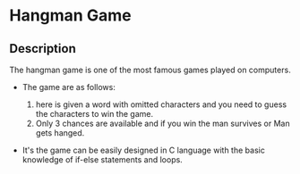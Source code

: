 # Hangman Game

## Description

The hangman game is one of the most famous games played on computers.

- The game are as follows:
  1. here is given a word with omitted characters and you need to guess the characters to win the game.
  2. Only 3 chances are available and if you win the man survives or Man gets hanged.

- It's the game can be easily designed in C language with the basic knowledge of if-else statements and loops.

